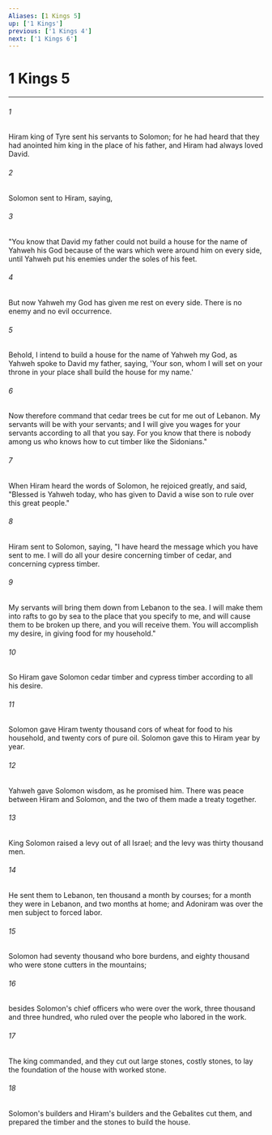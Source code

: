 ```yaml
---
Aliases: [1 Kings 5]
up: ['1 Kings']
previous: ['1 Kings 4']
next: ['1 Kings 6']
---
```

# 1 Kings 5
***





###### 1 

Hiram king of Tyre sent his servants to Solomon; for he had heard that they had anointed him king in the place of his father, and Hiram had always loved David. 



###### 2 

Solomon sent to Hiram, saying, 



###### 3 

"You know that David my father could not build a house for the name of Yahweh his God because of the wars which were around him on every side, until Yahweh put his enemies under the soles of his feet. 



###### 4 

But now Yahweh my God has given me rest on every side. There is no enemy and no evil occurrence. 



###### 5 

Behold, I intend to build a house for the name of Yahweh my God, as Yahweh spoke to David my father, saying, 'Your son, whom I will set on your throne in your place shall build the house for my name.' 



###### 6 

Now therefore command that cedar trees be cut for me out of Lebanon. My servants will be with your servants; and I will give you wages for your servants according to all that you say. For you know that there is nobody among us who knows how to cut timber like the Sidonians." 



###### 7 

When Hiram heard the words of Solomon, he rejoiced greatly, and said, "Blessed is Yahweh today, who has given to David a wise son to rule over this great people." 



###### 8 

Hiram sent to Solomon, saying, "I have heard the message which you have sent to me. I will do all your desire concerning timber of cedar, and concerning cypress timber. 



###### 9 

My servants will bring them down from Lebanon to the sea. I will make them into rafts to go by sea to the place that you specify to me, and will cause them to be broken up there, and you will receive them. You will accomplish my desire, in giving food for my household." 



###### 10 

So Hiram gave Solomon cedar timber and cypress timber according to all his desire. 



###### 11 

Solomon gave Hiram twenty thousand cors of wheat for food to his household, and twenty cors of pure oil. Solomon gave this to Hiram year by year. 



###### 12 

Yahweh gave Solomon wisdom, as he promised him. There was peace between Hiram and Solomon, and the two of them made a treaty together. 



###### 13 

King Solomon raised a levy out of all Israel; and the levy was thirty thousand men. 



###### 14 

He sent them to Lebanon, ten thousand a month by courses; for a month they were in Lebanon, and two months at home; and Adoniram was over the men subject to forced labor. 



###### 15 

Solomon had seventy thousand who bore burdens, and eighty thousand who were stone cutters in the mountains; 



###### 16 

besides Solomon's chief officers who were over the work, three thousand and three hundred, who ruled over the people who labored in the work. 



###### 17 

The king commanded, and they cut out large stones, costly stones, to lay the foundation of the house with worked stone. 



###### 18 

Solomon's builders and Hiram's builders and the Gebalites cut them, and prepared the timber and the stones to build the house.
